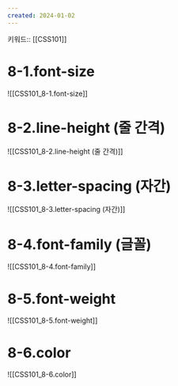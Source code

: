 ```yaml
---
created: 2024-01-02
---
```

키워드:: [[CSS101]]

# 8-1.font-size

![[CSS101_8-1.font-size]]

# 8-2.line-height (줄 간격)

![[CSS101_8-2.line-height (줄 간격)]]

# 8-3.letter-spacing (자간)

![[CSS101_8-3.letter-spacing (자간)]]

# 8-4.font-family (글꼴)

![[CSS101_8-4.font-family]]

# 8-5.font-weight

![[CSS101_8-5.font-weight]]

# 8-6.color

![[CSS101_8-6.color]]
